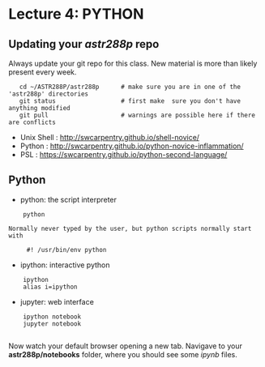 Lecture 4:  PYTHON
==================


## Updating your *astr288p* repo

Always update your git repo for this class. New material is more than likely present every week.
```
   cd ~/ASTR288P/astr288p      # make sure you are in one of the 'astr288p' directories
   git status                  # first make  sure you don't have anything modified
   git pull                    # warnings are possible here if there are conflicts
```

* Unix Shell : http://swcarpentry.github.io/shell-novice/
* Python : http://swcarpentry.github.io/python-novice-inflammation/
* PSL :   https://swcarpentry.github.io/python-second-language/

## Python 

* python: the script interpreter

```
	python
```

	Normally never typed by the user, but python scripts normally start with
```
	 #! /usr/bin/env python
```

* ipython: interactive python
```
	ipython
	alias i=ipython
```	

* jupyter: web interface

```
	ipython notebook
	jupyter notebook
	
```	

Now watch your default browser opening a new tab. Navigave to your **astr288p/notebooks** folder, where
you should see some *ipynb* files.
